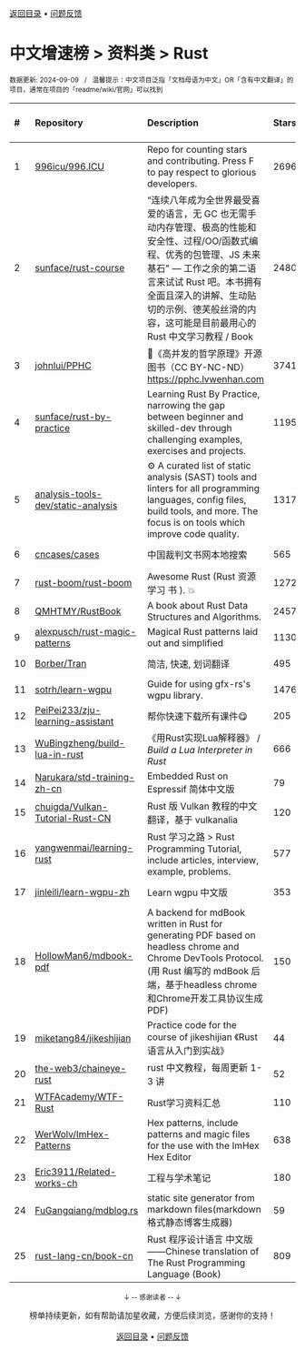 <a href="https://gitee.com/GrowingGit/GitHub-Chinese-Top-Charts#github中文排行榜">返回目录</a> • <a href="/content/docs/feedback.md">问题反馈</a>

# 中文增速榜 > 资料类 > Rust
<sub>数据更新: 2024-09-09&nbsp;&nbsp;&nbsp;/&nbsp;&nbsp;&nbsp;温馨提示：中文项目泛指「文档母语为中文」OR「含有中文翻译」的项目，通常在项目的「readme/wiki/官网」可以找到</sub>

|#|Repository|Description|Stars|Average daily growth|Updated|
|:-|:-|:-|:-|:-|:-|
|1|[996icu/996.ICU](https://github.com/996icu/996.ICU)|Repo for counting stars and contributing. Press F to pay respect to glorious developers.|269668|135|2024-08-18|
|2|[sunface/rust-course](https://github.com/sunface/rust-course)|“连续八年成为全世界最受喜爱的语言，无 GC 也无需手动内存管理、极高的性能和安全性、过程/OO/函数式编程、优秀的包管理、JS 未来基石" — 工作之余的第二语言来试试 Rust 吧。本书拥有全面且深入的讲解、生动贴切的示例、德芙般丝滑的内容，这可能是目前最用心的 Rust 中文学习教程 / Book |24808|11|2024-09-05|
|3|[johnlui/PPHC](https://github.com/johnlui/PPHC)|📙《高并发的哲学原理》开源图书（CC BY-NC-ND）https://pphc.lvwenhan.com|3741|6|2024-09-06|
|4|[sunface/rust-by-practice](https://github.com/sunface/rust-by-practice)|Learning Rust By Practice,  narrowing the gap between beginner and skilled-dev through challenging examples, exercises and projects.|11956|5|2024-08-19|
|5|[analysis-tools-dev/static-analysis](https://github.com/analysis-tools-dev/static-analysis)|⚙️ A curated list of static analysis (SAST) tools and linters for all programming languages, config files, build tools, and more. The focus is on tools which improve code quality.|13177|4|2024-09-05|
|6|[cncases/cases](https://github.com/cncases/cases)|中国裁判文书网本地搜索|565|2|2024-09-02|
|7|[rust-boom/rust-boom](https://github.com/rust-boom/rust-boom)|Awesome Rust (Rust 资源   学习   书 ). 💥|1272|2|2024-08-24|
|8|[QMHTMY/RustBook](https://github.com/QMHTMY/RustBook)|A book about Rust Data Structures and Algorithms.|2457|2|2024-07-21|
|9|[alexpusch/rust-magic-patterns](https://github.com/alexpusch/rust-magic-patterns)|Magical Rust patterns laid out and simplified|1130|2|2024-05-11|
|10|[Borber/Tran](https://github.com/Borber/Tran)|简洁, 快速, 划词翻译|495|2|2024-09-06|
|11|[sotrh/learn-wgpu](https://github.com/sotrh/learn-wgpu)|Guide for using gfx-rs's wgpu library.|1476|1|2024-08-18|
|12|[PeiPei233/zju-learning-assistant](https://github.com/PeiPei233/zju-learning-assistant)|帮你快速下载所有课件😋|205|1|2024-06-30|
|13|[WuBingzheng/build-lua-in-rust](https://github.com/WuBingzheng/build-lua-in-rust)|《用Rust实现Lua解释器》 / _Build a Lua Interpreter in Rust_|666|1|2024-03-25|
|14|[Narukara/std-training-zh-cn](https://github.com/Narukara/std-training-zh-cn)|Embedded Rust on Espressif 简体中文版|79|0|2024-09-02|
|15|[chuigda/Vulkan-Tutorial-Rust-CN](https://github.com/chuigda/Vulkan-Tutorial-Rust-CN)|Rust 版 Vulkan 教程的中文翻译，基于 vulkanalia|120|0|2024-08-23|
|16|[yangwenmai/learning-rust](https://github.com/yangwenmai/learning-rust)|Rust 学习之路 > Rust Programming Tutorial, include articles, interview, example, problems.|577|0|2024-04-11|
|17|[jinleili/learn-wgpu-zh](https://github.com/jinleili/learn-wgpu-zh)|Learn wgpu 中文版|353|0|2024-07-22|
|18|[HollowMan6/mdbook-pdf](https://github.com/HollowMan6/mdbook-pdf)|A backend for mdBook written in Rust for generating PDF based on headless chrome and Chrome DevTools Protocol. (用 Rust 编写的 mdBook 后端，基于headless chrome和Chrome开发工具协议生成PDF)|150|0|2024-08-06|
|19|[miketang84/jikeshijian](https://github.com/miketang84/jikeshijian)|Practice code for the course of jikeshijian 《Rust语言从入门到实战》|44|0|2024-07-28|
|20|[the-web3/chaineye-rust](https://github.com/the-web3/chaineye-rust)|rust 中文教程，每周更新 1-3 讲|52|0|2024-09-04|
|21|[WTFAcademy/WTF-Rust](https://github.com/WTFAcademy/WTF-Rust)|Rust学习资料汇总|110|0|2024-07-20|
|22|[WerWolv/ImHex-Patterns](https://github.com/WerWolv/ImHex-Patterns)|Hex patterns, include patterns and magic files for the use with the ImHex Hex Editor|638|0|2024-08-20|
|23|[Eric3911/Related-works-ch](https://github.com/Eric3911/Related-works-ch)|工程与学术笔记|180|0|2024-08-13|
|24|[FuGangqiang/mdblog.rs](https://github.com/FuGangqiang/mdblog.rs)|static site generator from markdown files(markdown 格式静态博客生成器)|59|0|2024-08-12|
|25|[rust-lang-cn/book-cn](https://github.com/rust-lang-cn/book-cn)|Rust  程序设计语言 中文版——Chinese translation of The Rust Programming Language (Book)|809|0|2024-06-16|

<div align="center">
    <p><sub>↓ -- 感谢读者 -- ↓</sub></p>
    榜单持续更新，如有帮助请加星收藏，方便后续浏览，感谢你的支持！
</div>

<br/>

<div align="center"><a href="https://gitee.com/GrowingGit/GitHub-Chinese-Top-Charts#github中文排行榜">返回目录</a> • <a href="/content/docs/feedback.md">问题反馈</a></div>
